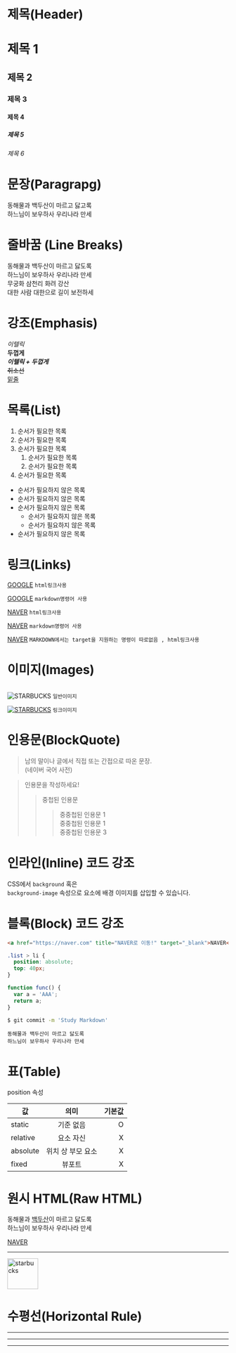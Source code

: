 # 제목(Header)

# 제목 1
## 제목 2
### 제목 3
#### 제목 4
##### 제목 5
###### 제목 6

# 문장(Paragrapg)

동해물과 백두산이 마르고 닳고록<br>
하느님이 보우하사 우리나라 만세

# 줄바꿈 (Line Breaks)

동해물과 백두산이 마르고 닳도록  
하느님이 보우하사 우리나라 만세  
무궁화 삼천리 화려 강산<br/>
대한 사람 대한으로 길이 보전하세
<!-- 띄어쓰기 두번으로 줄바꿈 가능 -->

# 강조(Emphasis)

_이텔릭_  
**두껍게**  
**_이텔릭 + 두껍게_**  
~~취소선~~  
<U>밑줄</U>  

# 목록(List)

1. 순서가 필요한 목록
1. 순서가 필요한 목록
1. 순서가 필요한 목록
    1. 순서가 필요한 목록
    1. 순서가 필요한 목록
1. 순서가 필요한 목록

- 순서가 필요하지 않은 목록
- 순서가 필요하지 않은 목록
- 순서가 필요하지 않은 목록
    - 순서가 필요하지 않은 목록
    - 순서가 필요하지 않은 목록
- 순서가 필요하지 않은 목록

# 링크(Links)

<a href="https://google.com">GOOGLE</a> `html링크사용`

[GOOGLE](https://google.com) `markdown명령어 사용`

<a href="https://naver.com" title="NAVER로 이동!">NAVER</a> `html링크사용`

[NAVER](https://naver.com "NAVER로 이동!") `markdown명령어 사용`

<a href="https://naver.com" title="NAVER로 이동!" target="_blank">NAVER</a>
`MARKDOWN에서는 target을 지원하는 명령이 따로없음 , html링크사용`

# 이미지(Images)

![]()

![STARBUCKS](https://thirsty-saha-bc70f3.netlify.app/images/starbucks_logo.png) `일반이미지`

[![STARBUCKS](https://thirsty-saha-bc70f3.netlify.app/images/starbucks_logo.png)](https://thirsty-saha-bc70f3.netlify.app/) `링크이미지`

# 인용문(BlockQuote)

> 남의 말이나 글에서 직접 또는 간접으로 따온 문장.  
> (네이버 국어 사전)

> 인용문을 작성하세요!  
>> 중첩된 인용문  
>>> 중중첩된 인용문 1  
>>> 중중첩된 인용문 1  
>>> 중중첩된 인용문 3

# 인라인(Inline) 코드 강조

CSS에서 `background` 혹은  
`background-image` 속성으로 요소에 배경 이미지를 삽입할 수 있습니다.

# 블록(Block) 코드 강조

```html
<a href="https://naver.com" title="NAVER로 이동!" target="_blank">NAVER</a>
```

```css
.list > li {
  position: absolute;
  top: 40px;
}
```

```javascript
function func() {
  var a = 'AAA';
  return a;
}
```

```bash
$ git commit -m 'Study Markdown'
```

```plaintext
동해물과 백두산이 마르고 닳도록
하느님이 보우하사 우리나라 만세
```

# 표(Table)

position 속성

값 | 의미 | 기본값
--|:--:|--:
static | 기준 없음 | O
relative | 요소 자신 | X
absolute | 위치 상 부모 요소 | X
fixed | 뷰포트 | X

# 원시 HTML(Raw HTML)

동해물과 <span style="text-decoration: underline">백두산</span>이 마르고 닳도록<br/>
하느님이 보우하사 우리나라 만세

<a href="https://naver.com" title="NAVER로 이동!" target="_blank">NAVER</a>

---

<img width="70" src="https://thirsty-saha-bc70f3.netlify.app/images/starbucks_logo.png" alt="starbucks" />

# 수평선(Horizontal Rule)

---

***

___